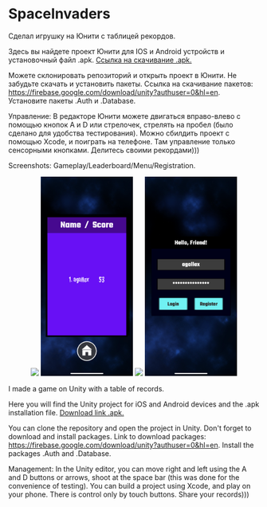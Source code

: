 # SpaceInvaders
Сделал игрушку на Юнити с таблицей рекордов.

Здесь вы найдете проект Юнити для IOS и Android устройств и установочный файл .apk. [Ссылка на скачивание .apk.](https://github.com/agallex/SpaceInvaders/blob/main/SpaceInvaders.apk)

Можете склонировать репозиторий и открыть проект в Юнити. Не забудьте скачать и установить пакеты. Ссылка на скачивание пакетов: https://firebase.google.com/download/unity?authuser=0&hl=en. Установите пакеты .Auth и .Database.

Управление:
В редакторе Юнити можете двигаться вправо-влево с помощью кнопок A и D или стрелочек, стрелять на пробел (было сделано для удобства тестирования).
Можно сбилдить проект с помощью Xcode, и поиграть на телефоне. Там управление только сенсорными кнопками.
Делитесь своими рекордами)))

Screenshots: Gameplay/Leaderboard/Menu/Registration.

<div align="center">
<img src="PhotosFromTheGame/gameplay.PNG" height="400">
<img src="PhotosFromTheGame/leaderboard.PNG" height="400">
<img src="PhotosFromTheGame/menu.PNG" height="400">
<img src="PhotosFromTheGame/registration.PNG" height="400">
</div>

I made a game on Unity with a table of records.

Here you will find the Unity project for iOS and Android devices and the .apk installation file. [Download link .apk.](https://github.com/agalex/SpaceInvaders/blob/UnityProject/SpaceInvaders.apk)

You can clone the repository and open the project in Unity. Don't forget to download and install packages. Link to download packages: https://firebase.google.com/download/unity?authuser=0&hl=en. Install the packages .Auth and .Database.

Management:
In the Unity editor, you can move right and left using the A and D buttons or arrows, shoot at the space bar (this was done for the convenience of testing).
You can build a project using Xcode, and play on your phone. There is control only by touch buttons.
Share your records)))
